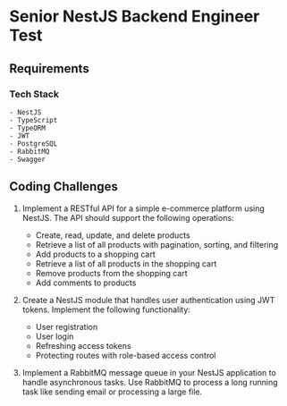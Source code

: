 # Senior NestJS Backend Engineer Test

## Requirements

### Tech Stack

    - NestJS
    - TypeScript
    - TypeORM
    - JWT
    - PostgreSQL
    - RabbitMQ
    - Swagger

## Coding Challenges

1. Implement a RESTful API for a simple e-commerce platform using NestJS. The API should support the following operations:

   - Create, read, update, and delete products
   - Retrieve a list of all products with pagination, sorting, and filtering
   - Add products to a shopping cart
   - Retrieve a list of all products in the shopping cart
   - Remove products from the shopping cart
   - Add comments to products

2. Create a NestJS module that handles user authentication using JWT tokens. Implement the following functionality:

   - User registration
   - User login
   - Refreshing access tokens
   - Protecting routes with role-based access control

3. Implement a RabbitMQ message queue in your NestJS application to handle asynchronous tasks.
   Use RabbitMQ to process a long running task like sending email or processing a large file.

